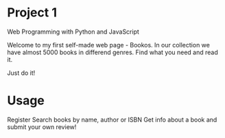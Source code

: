 # Project 1

Web Programming with Python and JavaScript

Welcome to my first self-made web page - Bookos. In our collection we have almost 5000 books in differend genres. 
Find what you need and read it. 

Just do it! 



# Usage
Register
Search books by name, author or ISBN
Get info about a book and submit your own review!
